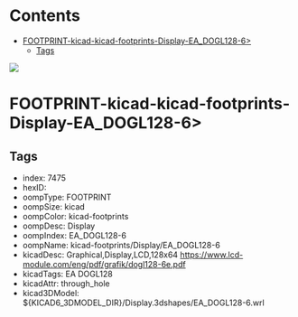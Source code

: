 



Contents
========

* [FOOTPRINT-kicad-kicad-footprints-Display-EA_DOGL128-6>](#footprint-kicad-kicad-footprints-display-ea_dogl128-6)
	* [Tags](#tags)
  
![][im]
# FOOTPRINT-kicad-kicad-footprints-Display-EA_DOGL128-6>

## Tags

- index: 7475
- hexID: 
- oompType: FOOTPRINT
- oompSize: kicad
- oompColor: kicad-footprints
- oompDesc: Display
- oompIndex: EA_DOGL128-6
- oompName: kicad-footprints/Display/EA_DOGL128-6
- kicadDesc: Graphical,Display,LCD,128x64 https://www.lcd-module.com/eng/pdf/grafik/dogl128-6e.pdf
- kicadTags: EA DOGL128
- kicadAttr: through_hole
- kicad3DModel: ${KICAD6_3DMODEL_DIR}/Display.3dshapes/EA_DOGL128-6.wrl



[im]: image.png
